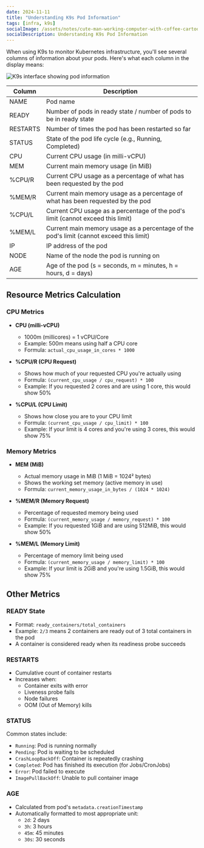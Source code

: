 ```yaml
---
date: 2024-11-11
title: "Understanding K9s Pod Information"
tags: [infra, k9s]
socialImage: /assets/notes/cute-man-working-computer-with-coffee-cartoon-vector-icon-illustration-people-technology-icon-concept-isolated-premium-vector-flat-cartoon-style_138676-3868.avif
socialDescription: Understanding K9s Pod Information
---
```


When using K9s to monitor Kubernetes infrastructure, you'll see several columns of information about your pods. Here's what each column in the display means:

![K9s interface showing pod information](/assets/notes/cute-man-working-computer-with-coffee-cartoon-vector-icon-illustration-people-technology-icon-concept-isolated-premium-vector-flat-cartoon-style_138676-3868.avif)

| Column   | Description                                                                             |
| -------- | --------------------------------------------------------------------------------------- |
| NAME     | Pod name                                                                                |
| READY    | Number of pods in ready state / number of pods to be in ready state                     |
| RESTARTS | Number of times the pod has been restarted so far                                       |
| STATUS   | State of the pod life cycle (e.g., Running, Completed)                                  |
| CPU      | Current CPU usage (in milli-vCPU)                                                       |
| MEM      | Current main memory usage (in MiB)                                                      |
| %CPU/R   | Current CPU usage as a percentage of what has been requested by the pod                 |
| %MEM/R   | Current main memory usage as a percentage of what has been requested by the pod         |
| %CPU/L   | Current CPU usage as a percentage of the pod's limit (cannot exceed this limit)         |
| %MEM/L   | Current main memory usage as a percentage of the pod's limit (cannot exceed this limit) |
| IP       | IP address of the pod                                                                   |
| NODE     | Name of the node the pod is running on                                                  |
| AGE      | Age of the pod (s = seconds, m = minutes, h = hours, d = days)                          |


## Resource Metrics Calculation

### CPU Metrics

- **CPU (milli-vCPU)**

  - 1000m (millicores) = 1 vCPU/Core
  - Example: 500m means using half a CPU core
  - Formula: `actual_cpu_usage_in_cores * 1000`

- **%CPU/R (CPU Request)**

  - Shows how much of your requested CPU you're actually using
  - Formula: `(current_cpu_usage / cpu_request) * 100`
  - Example: If you requested 2 cores and are using 1 core, this would show 50%

- **%CPU/L (CPU Limit)**
  - Shows how close you are to your CPU limit
  - Formula: `(current_cpu_usage / cpu_limit) * 100`
  - Example: If your limit is 4 cores and you're using 3 cores, this would show 75%

### Memory Metrics

- **MEM (MiB)**

  - Actual memory usage in MiB (1 MiB = 1024² bytes)
  - Shows the working set memory (active memory in use)
  - Formula: `current_memory_usage_in_bytes / (1024 * 1024)`

- **%MEM/R (Memory Request)**

  - Percentage of requested memory being used
  - Formula: `(current_memory_usage / memory_request) * 100`
  - Example: If you requested 1GiB and are using 512MiB, this would show 50%

- **%MEM/L (Memory Limit)**
  - Percentage of memory limit being used
  - Formula: `(current_memory_usage / memory_limit) * 100`
  - Example: If your limit is 2GiB and you're using 1.5GiB, this would show 75%

## Other Metrics

### READY State

- Format: `ready_containers/total_containers`
- Example: `2/3` means 2 containers are ready out of 3 total containers in the pod
- A container is considered ready when its readiness probe succeeds

### RESTARTS

- Cumulative count of container restarts
- Increases when:
  - Container exits with error
  - Liveness probe fails
  - Node failures
  - OOM (Out of Memory) kills

### STATUS

Common states include:

- `Running`: Pod is running normally
- `Pending`: Pod is waiting to be scheduled
- `CrashLoopBackOff`: Container is repeatedly crashing
- `Completed`: Pod has finished its execution (for Jobs/CronJobs)
- `Error`: Pod failed to execute
- `ImagePullBackOff`: Unable to pull container image

### AGE

- Calculated from pod's `metadata.creationTimestamp`
- Automatically formatted to most appropriate unit:
  - `2d`: 2 days
  - `3h`: 3 hours
  - `45m`: 45 minutes
  - `30s`: 30 seconds
